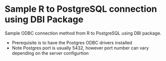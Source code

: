 # Sample R to PostgreSQL connection using DBI Package
Sample ODBC connection method from R to PostgreSQL using DBI package.

- Prerequisite is to have the Postgres ODBC drivers installed
- Note Postgres port is usually 5432, however port number can vary depending on the server configurtion
